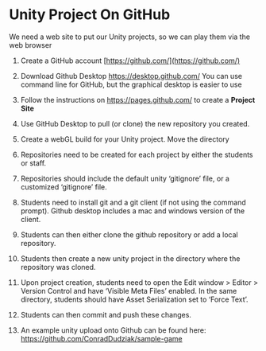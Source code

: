 
# Unity Project On GitHub

We need a web site to put our Unity projects, so we can play them via the web browser

1. Create a GitHub account [https://github.com/](https://github.com/)

2. Download Github Desktop https://desktop.github.com/ 
You can use command line for GitHub, but the graphical desktop is easier to use

3. Follow the instructions on https://pages.github.com/ to create a **Project Site**

4. Use GitHub Desktop to pull (or clone) the new repository you created.

5. Create a webGL build for your Unity project. Move the directory 

2. Repositories need to be created for each project by either the students or staff.
3. Repositories should include the default unity ‘gitignore’ file, or a customized ‘gitignore’
file.
4. Students need to install git and a git client (if not using the command prompt). Github
desktop includes a mac and windows version of the client.
5. Students can then either clone the github repository or add a local repository.
6. Students then create a new unity project in the directory where the repository was cloned.
7. Upon project creation, students need to open the Edit window > Editor > Version Control
and have ‘Visible Meta Files’ enabled. In the same directory, students should have Asset
Serialization set to ‘Force Text’.
8. Students can then commit and push these changes.
9. An example unity upload onto Github can be found here:
https://github.com/ConradDudziak/sample-game
